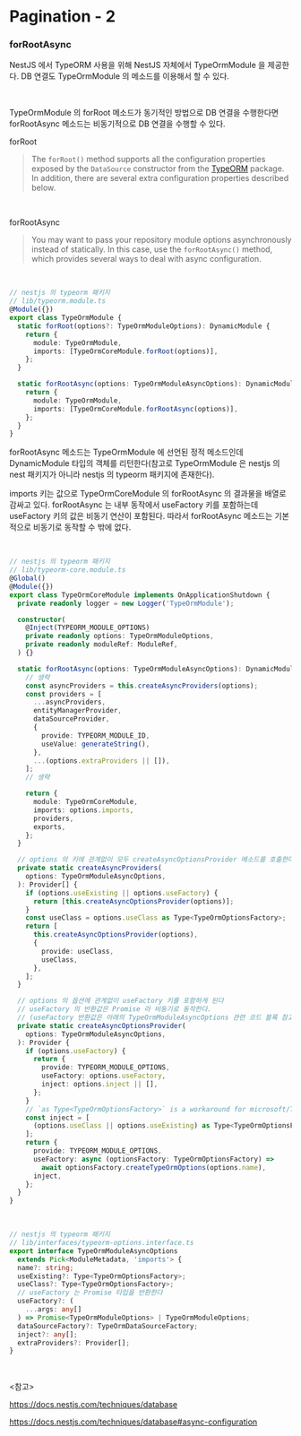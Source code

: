 # Pagination - 2

### forRootAsync

NestJS 에서 TypeORM 사용을 위해 NestJS 자체에서 TypeOrmModule 을 제공한다. DB 연결도 TypeOrmModule 의 메소드를 이용해서 할 수 있다. 

<br>

TypeOrmModule 의 forRoot 메소드가 동기적인 방법으로 DB 연결을 수행한다면 forRootAsync 메소드는 비동기적으로 DB 연결을 수행할 수 있다.

forRoot

> The `forRoot()` method supports all the configuration properties exposed by the `DataSource` constructor from the [TypeORM](https://typeorm.io/data-source-options#common-data-source-options) package. In addition, there are several extra configuration properties described below.

<br>

forRootAsync

> You may want to pass your repository module options asynchronously instead of statically. In this case, use the `forRootAsync()` method, which provides several ways to deal with async configuration.

<br>

```typescript
// nestjs 의 typeorm 패키지
// lib/typeorm.module.ts
@Module({})
export class TypeOrmModule {
  static forRoot(options?: TypeOrmModuleOptions): DynamicModule {
    return {
      module: TypeOrmModule,
      imports: [TypeOrmCoreModule.forRoot(options)],
    };
  }

  static forRootAsync(options: TypeOrmModuleAsyncOptions): DynamicModule {
    return {
      module: TypeOrmModule,
      imports: [TypeOrmCoreModule.forRootAsync(options)],
    };
  }
}
```

forRootAsync 메소드는 TypeOrmModule 에 선언된 정적 메소드인데 DynamicModule 타입의 객체를 리턴한다(참고로 TypeOrmModule 은 nestjs 의 nest 패키지가 아니라 nestjs 의 typeorm 패키지에 존재한다).

imports 키는 값으로 TypeOrmCoreModule 의 forRootAsync 의 결과물을 배열로 감싸고 있다. forRootAsync 는 내부 동작에서 useFactory 키를 포함하는데 useFactory 키의 값은 비동기 연산이 포함된다. 따라서 forRootAsync 메소드는 기본적으로 비동기로 동작할 수 밖에 없다.

<br>

```typescript
// nestjs 의 typeorm 패키지
// lib/typeorm-core.module.ts
@Global()
@Module({})
export class TypeOrmCoreModule implements OnApplicationShutdown {
  private readonly logger = new Logger('TypeOrmModule');

  constructor(
    @Inject(TYPEORM_MODULE_OPTIONS)
    private readonly options: TypeOrmModuleOptions,
    private readonly moduleRef: ModuleRef,
  ) {}

  static forRootAsync(options: TypeOrmModuleAsyncOptions): DynamicModule {
    // 생략
    const asyncProviders = this.createAsyncProviders(options);
    const providers = [
      ...asyncProviders,
      entityManagerProvider,
      dataSourceProvider,
      {
        provide: TYPEORM_MODULE_ID,
        useValue: generateString(),
      },
      ...(options.extraProviders || []),
    ];
    // 생략

    return {
      module: TypeOrmCoreModule,
      imports: options.imports,
      providers,
      exports,
    };
  }

  // options 의 키에 관계없이 모두 createAsyncOptionsProvider 메소드를 호출한다
  private static createAsyncProviders(
    options: TypeOrmModuleAsyncOptions,
  ): Provider[] {
    if (options.useExisting || options.useFactory) {
      return [this.createAsyncOptionsProvider(options)];
    }
    const useClass = options.useClass as Type<TypeOrmOptionsFactory>;
    return [
      this.createAsyncOptionsProvider(options),
      {
        provide: useClass,
        useClass,
      },
    ];
  }

  // options 의 옵션에 관계없이 useFactory 키를 포함하게 된다
  // useFactory 의 반환값은 Promise 라 비동기로 동작한다.
  // (useFactory 반환값은 아래의 TypeOrmModuleAsyncOptions 관련 코드 블록 참고)
  private static createAsyncOptionsProvider(
    options: TypeOrmModuleAsyncOptions,
  ): Provider {
    if (options.useFactory) {
      return {
        provide: TYPEORM_MODULE_OPTIONS,
        useFactory: options.useFactory,
        inject: options.inject || [],
      };
    }
    // `as Type<TypeOrmOptionsFactory>` is a workaround for microsoft/TypeScript#31603
    const inject = [
      (options.useClass || options.useExisting) as Type<TypeOrmOptionsFactory>,
    ];
    return {
      provide: TYPEORM_MODULE_OPTIONS,
      useFactory: async (optionsFactory: TypeOrmOptionsFactory) =>
        await optionsFactory.createTypeOrmOptions(options.name),
      inject,
    };
  }
}

```

<br>

```typescript
// nestjs 의 typeorm 패키지
// lib/interfaces/typeorm-options.interface.ts
export interface TypeOrmModuleAsyncOptions
  extends Pick<ModuleMetadata, 'imports'> {
  name?: string;
  useExisting?: Type<TypeOrmOptionsFactory>;
  useClass?: Type<TypeOrmOptionsFactory>;
  // useFactory 는 Promise 타입을 반환한다
  useFactory?: (
    ...args: any[]
  ) => Promise<TypeOrmModuleOptions> | TypeOrmModuleOptions;
  dataSourceFactory?: TypeOrmDataSourceFactory;
  inject?: any[];
  extraProviders?: Provider[];
}

```



<br>

<참고>

https://docs.nestjs.com/techniques/database

https://docs.nestjs.com/techniques/database#async-configuration